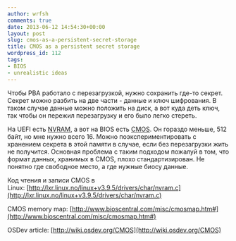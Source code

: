 ```yaml
---
author: wrfsh
comments: true
date: 2013-06-12 14:54:30+00:00
layout: post
slug: cmos-as-a-persistent-secret-storage
title: CMOS as a persistent secret storage
wordpress_id: 112
tags:
- BIOS
- unrealistic ideas
---
```


Чтобы PBA работало с перезагрузкой, нужно сохранить где-то секрет. Секрет можно разбить на две части - данные и ключ шифрования. В таком случае данные можно положить на диск, а вот куда деть ключ, так чтобы он пережил перезагрузку и его было легко стереть.

На UEFI есть [NVRAM](http://en.wikipedia.org/wiki/Non-volatile_random-access_memory), а вот на BIOS есть [CMOS](http://en.wikipedia.org/wiki/CMOS). Он гораздо меньше, 512 байт, но мне нужно всего 16. Можно поэкспериментировать с хранением секрета в этой памяти в случае, если без перезагрузки жить не получится. Основная проблема с таким подходом пожалуй в том, что формат данных, хранимых в CMOS, плохо стандартизирован. Не понятно где свободное место, а где нужные биосу данные.



Код чтения и записи CMOS в Linux: [http://lxr.linux.no/linux+v3.9.5/drivers/char/nvram.c](http://lxr.linux.no/linux+v3.9.5/drivers/char/nvram.c)

CMOS memory map: [http://www.bioscentral.com/misc/cmosmap.htm#](http://www.bioscentral.com/misc/cmosmap.htm#)

OSDev article: [http://wiki.osdev.org/CMOS](http://wiki.osdev.org/CMOS)
